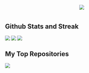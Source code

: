 <p align="center">
<img src="https://readme-typing-svg.demolab.com?font=Acme&pause=1000&color=5BCDEC&width=435&lines=I'm+full-stack+web+and+flutter+developer.+I+like+scraping." />
</p>

<div>
<img src="https://github-readme-activity-graph.cyclic.app/graph?username=DevFirdavs&theme=react-dark" alt="">
</div>

<p>
<h2>Github Stats and Streak</h2>
<img src="https://github-readme-stats.vercel.app/api?username=DevFirdavs&show_icons=true&theme=react-dark&bg_color=20232a&title_color=5bcdec&icon_color=5bcdec&text_color=ffffff" />

<img src="https://streak-stats.demolab.com?user=DevFirdavs&theme=react" />

<img src="https://github-readme-stats.vercel.app/api/top-langs/?username=DevFirdavs&langs_count=8&layout=compact&theme=react&hide_border=true&bg_color=20232a&title_color=5bcdec&icon_color=5bcdec&hide=Jupyter%20Notebook" />
</p>

<div>
<h2>My Top Repositories</h2>
<img src="https://github-readme-stats.vercel.app/api/pin/?username=DevFirdavs&repo=Fitness-App-using-API&title_color=fff&icon_color=f9f9f9&text_color=9f9f9f&bg_color=20232a">
</div>

